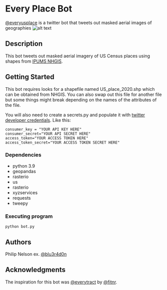 # Every Place Bot

[@everyusplace](@everyusplace) is a twitter bot that tweets out masked aerial images of geographies
![alt text](https://pbs.twimg.com/media/FHWGap2X0AI2GAP?format=jpg&name=900x900)
## Description

This bot tweets out masked aerial imagery of US Census places using shapes from [IPUMS NHGIS](https://www.nhgis.org/). 

## Getting Started
This bot requires looks for a shapefile named US_place_2020.shp which can be obtained from NHGIS. You can also swap out this file for another file but some things might break depending on the names of the attributes of the file.

You will also need to create a secrets.py and populate it with [twitter developer credentials](https://developer.twitter.com/en/products/twitter-api). Like this:
```
consumer_key = "YOUR API KEY HERE"
consumer_secret="YOUR API SECRET HERE"
access_token="YOUR ACCESS TOKEN HERE"
access_token_secret="YOUR ACCESS TOKEN SECRET HERE"
```
### Dependencies

* python 3.9
* geopandas
* rasterio
* us
* rasterio
* xyzservices
* requests
* tweepy

### Executing program

```
python bot.py
```

## Authors


Philip Nelson
ex. [@blu3r4d0n](https://twitter.com/blu3r4d0n)


## Acknowledgments

The inspiration for this bot was [@everytract](https://twitter.com/everytract) by [@fitnr](https://twitter.com/fitnr).